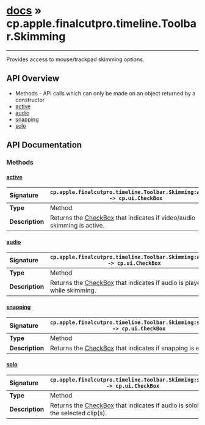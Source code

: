 # [docs](index.md) » cp.apple.finalcutpro.timeline.Toolbar.Skimming
---

Provides access to mouse/trackpad skimming options.

## API Overview
* Methods - API calls which can only be made on an object returned by a constructor
 * [active](#active)
 * [audio](#audio)
 * [snapping](#snapping)
 * [solo](#solo)

## API Documentation

### Methods

#### [active](#active)
| <span style="float: left;">**Signature**</span> | <span style="float: left;">`cp.apple.finalcutpro.timeline.Toolbar.Skimming:active() -> cp.ui.CheckBox` </span>                                                          |
| -----------------------------------------------------|---------------------------------------------------------------------------------------------------------|
| **Type**                                             | Method |
| **Description**                                      | Returns the [CheckBox](cp.ui.CheckBox.md) that indicates if video/audio skimming is active. |

#### [audio](#audio)
| <span style="float: left;">**Signature**</span> | <span style="float: left;">`cp.apple.finalcutpro.timeline.Toolbar.Skimming:audio() -> cp.ui.CheckBox` </span>                                                          |
| -----------------------------------------------------|---------------------------------------------------------------------------------------------------------|
| **Type**                                             | Method |
| **Description**                                      | Returns the [CheckBox](cp.ui.CheckBox.md) that indicates if audio is played while skimming. |

#### [snapping](#snapping)
| <span style="float: left;">**Signature**</span> | <span style="float: left;">`cp.apple.finalcutpro.timeline.Toolbar.Skimming:snapping() -> cp.ui.CheckBox` </span>                                                          |
| -----------------------------------------------------|---------------------------------------------------------------------------------------------------------|
| **Type**                                             | Method |
| **Description**                                      | Returns the [CheckBox](cp.ui.CheckBox.md) that indicates if snapping is enabled. |

#### [solo](#solo)
| <span style="float: left;">**Signature**</span> | <span style="float: left;">`cp.apple.finalcutpro.timeline.Toolbar.Skimming:solo() -> cp.ui.CheckBox` </span>                                                          |
| -----------------------------------------------------|---------------------------------------------------------------------------------------------------------|
| **Type**                                             | Method |
| **Description**                                      | Returns the [CheckBox](cp.ui.CheckBox.md) that indicates if audio is soloing the selected clip(s). |

